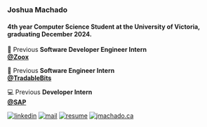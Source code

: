 ### Joshua Machado

#### 4th year Computer Science Student at the University of Victoria, graduating December 2024.

🏢 Previous **Software Developer Engineer Intern**  
[**@Zoox**](https://zoox.com/)  

🚀 Previous **Software Engineer Intern**  
[**@TradableBits**](https://github.com/tradablebits)  

💻 Previous **Developer Intern**  
[**@SAP**](https://www.sap.com/canada/index.html)  

[![linkedin](https://img.shields.io/badge/linkedin-%230077B5.svg)](https://linkedin.com/in/josh-machado)
[![mail](https://img.shields.io/badge/gmail-D14836)](mailto:joshomac505@gmail.com)
[![resume](https://img.shields.io/badge/resume-%23#FFFF00.svg)](https://jmachado.ca/assets/main/pdf/Joshua%20Machado%20Resume.pdf)
[![jmachado.ca](https://img.shields.io/badge/website-jmachado.ca-black)](https://jmachado.ca)
